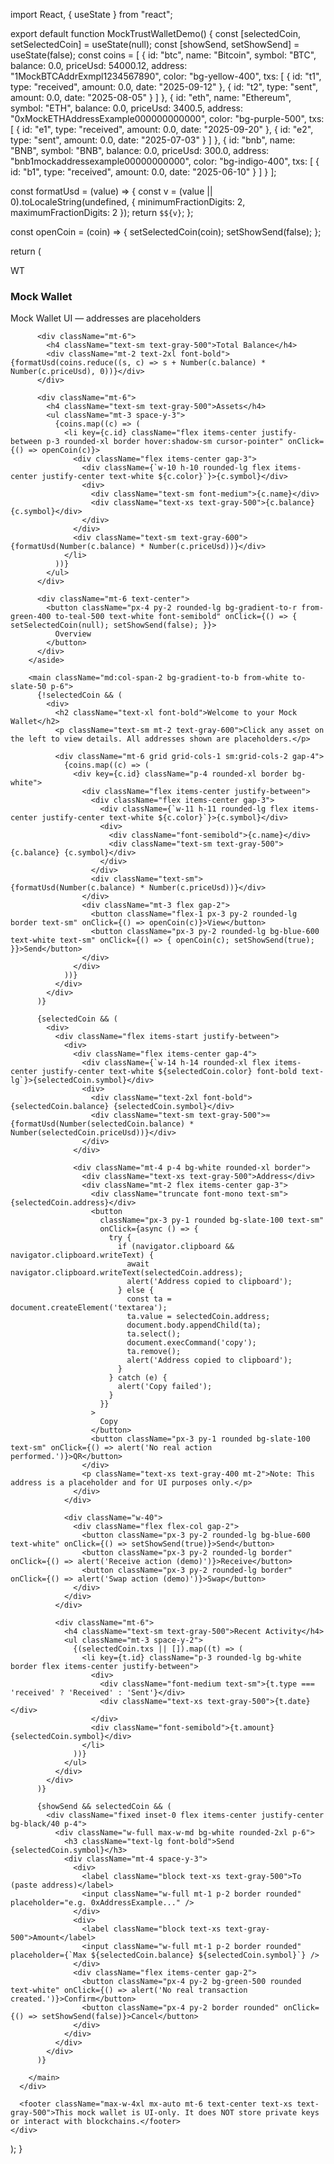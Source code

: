 import React, { useState } from "react";

export default function MockTrustWalletDemo() {
  const [selectedCoin, setSelectedCoin] = useState(null);
  const [showSend, setShowSend] = useState(false);
  const coins = [
    {
      id: "btc",
      name: "Bitcoin",
      symbol: "BTC",
      balance: 0.0,
      priceUsd: 54000.12,
      address: "1MockBTCAddrExmpl1234567890",
      color: "bg-yellow-400",
      txs: [
        { id: "t1", type: "received", amount: 0.0, date: "2025-09-12" },
        { id: "t2", type: "sent", amount: 0.0, date: "2025-08-05" }
      ]
    },
    {
      id: "eth",
      name: "Ethereum",
      symbol: "ETH",
      balance: 0.0,
      priceUsd: 3400.5,
      address: "0xMockETHAddressExample000000000000",
      color: "bg-purple-500",
      txs: [
        { id: "e1", type: "received", amount: 0.0, date: "2025-09-20" },
        { id: "e2", type: "sent", amount: 0.0, date: "2025-07-03" }
      ]
    },
    {
      id: "bnb",
      name: "BNB",
      symbol: "BNB",
      balance: 0.0,
      priceUsd: 300.0,
      address: "bnb1mockaddressexample00000000000",
      color: "bg-indigo-400",
      txs: [
        { id: "b1", type: "received", amount: 0.0, date: "2025-06-10" }
      ]
    }
  ];

  const formatUsd = (value) => {
    const v = (value || 0).toLocaleString(undefined, { minimumFractionDigits: 2, maximumFractionDigits: 2 });
    return `$${v}`;
  };

  const openCoin = (coin) => {
    setSelectedCoin(coin);
    setShowSend(false);
  };

  return (
    <div className="min-h-screen bg-gradient-to-br from-slate-100 to-white p-6">
      <div className="max-w-4xl mx-auto shadow-2xl rounded-2xl overflow-hidden grid grid-cols-1 md:grid-cols-3">
        <aside className="md:col-span-1 bg-white p-5">
          <div className="flex items-center gap-3">
            <div className="w-12 h-12 rounded-lg bg-gradient-to-tr from-blue-500 to-indigo-600 flex items-center justify-center text-white font-bold">WT</div>
            <div>
              <h3 className="text-lg font-semibold">Mock Wallet</h3>
              <p className="text-sm text-gray-500">Mock Wallet UI — addresses are placeholders</p>
            </div>
          </div>

          <div className="mt-6">
            <h4 className="text-sm text-gray-500">Total Balance</h4>
            <div className="mt-2 text-2xl font-bold">{formatUsd(coins.reduce((s, c) => s + Number(c.balance) * Number(c.priceUsd), 0))}</div>
          </div>

          <div className="mt-6">
            <h4 className="text-sm text-gray-500">Assets</h4>
            <ul className="mt-3 space-y-3">
              {coins.map((c) => (
                <li key={c.id} className="flex items-center justify-between p-3 rounded-xl border hover:shadow-sm cursor-pointer" onClick={() => openCoin(c)}>
                  <div className="flex items-center gap-3">
                    <div className={`w-10 h-10 rounded-lg flex items-center justify-center text-white ${c.color}`}>{c.symbol}</div>
                    <div>
                      <div className="text-sm font-medium">{c.name}</div>
                      <div className="text-xs text-gray-500">{c.balance} {c.symbol}</div>
                    </div>
                  </div>
                  <div className="text-sm text-gray-600">{formatUsd(Number(c.balance) * Number(c.priceUsd))}</div>
                </li>
              ))}
            </ul>
          </div>

          <div className="mt-6 text-center">
            <button className="px-4 py-2 rounded-lg bg-gradient-to-r from-green-400 to-teal-500 text-white font-semibold" onClick={() => { setSelectedCoin(null); setShowSend(false); }}>
              Overview
            </button>
          </div>
        </aside>

        <main className="md:col-span-2 bg-gradient-to-b from-white to-slate-50 p-6">
          {!selectedCoin && (
            <div>
              <h2 className="text-xl font-bold">Welcome to your Mock Wallet</h2>
              <p className="text-sm mt-2 text-gray-600">Click any asset on the left to view details. All addresses shown are placeholders.</p>

              <div className="mt-6 grid grid-cols-1 sm:grid-cols-2 gap-4">
                {coins.map((c) => (
                  <div key={c.id} className="p-4 rounded-xl border bg-white">
                    <div className="flex items-center justify-between">
                      <div className="flex items-center gap-3">
                        <div className={`w-11 h-11 rounded-lg flex items-center justify-center text-white ${c.color}`}>{c.symbol}</div>
                        <div>
                          <div className="font-semibold">{c.name}</div>
                          <div className="text-sm text-gray-500">{c.balance} {c.symbol}</div>
                        </div>
                      </div>
                      <div className="text-sm">{formatUsd(Number(c.balance) * Number(c.priceUsd))}</div>
                    </div>
                    <div className="mt-3 flex gap-2">
                      <button className="flex-1 px-3 py-2 rounded-lg border text-sm" onClick={() => openCoin(c)}>View</button>
                      <button className="px-3 py-2 rounded-lg bg-blue-600 text-white text-sm" onClick={() => { openCoin(c); setShowSend(true); }}>Send</button>
                    </div>
                  </div>
                ))}
              </div>
            </div>
          )}

          {selectedCoin && (
            <div>
              <div className="flex items-start justify-between">
                <div>
                  <div className="flex items-center gap-4">
                    <div className={`w-14 h-14 rounded-xl flex items-center justify-center text-white ${selectedCoin.color} font-bold text-lg`}>{selectedCoin.symbol}</div>
                    <div>
                      <div className="text-2xl font-bold">{selectedCoin.balance} {selectedCoin.symbol}</div>
                      <div className="text-sm text-gray-500">≈ {formatUsd(Number(selectedCoin.balance) * Number(selectedCoin.priceUsd))}</div>
                    </div>
                  </div>

                  <div className="mt-4 p-4 bg-white rounded-xl border">
                    <div className="text-xs text-gray-500">Address</div>
                    <div className="mt-2 flex items-center gap-3">
                      <div className="truncate font-mono text-sm">{selectedCoin.address}</div>
                      <button
                        className="px-3 py-1 rounded bg-slate-100 text-sm"
                        onClick={async () => {
                          try {
                            if (navigator.clipboard && navigator.clipboard.writeText) {
                              await navigator.clipboard.writeText(selectedCoin.address);
                              alert('Address copied to clipboard');
                            } else {
                              const ta = document.createElement('textarea');
                              ta.value = selectedCoin.address;
                              document.body.appendChild(ta);
                              ta.select();
                              document.execCommand('copy');
                              ta.remove();
                              alert('Address copied to clipboard');
                            }
                          } catch (e) {
                            alert('Copy failed');
                          }
                        }}
                      >
                        Copy
                      </button>
                      <button className="px-3 py-1 rounded bg-slate-100 text-sm" onClick={() => alert('No real action performed.')}>QR</button>
                    </div>
                    <p className="text-xs text-gray-400 mt-2">Note: This address is a placeholder and for UI purposes only.</p>
                  </div>
                </div>

                <div className="w-40">
                  <div className="flex flex-col gap-2">
                    <button className="px-3 py-2 rounded-lg bg-blue-600 text-white" onClick={() => setShowSend(true)}>Send</button>
                    <button className="px-3 py-2 rounded-lg border" onClick={() => alert('Receive action (demo)')}>Receive</button>
                    <button className="px-3 py-2 rounded-lg border" onClick={() => alert('Swap action (demo)')}>Swap</button>
                  </div>
                </div>
              </div>

              <div className="mt-6">
                <h4 className="text-sm text-gray-500">Recent Activity</h4>
                <ul className="mt-3 space-y-2">
                  {(selectedCoin.txs || []).map((t) => (
                    <li key={t.id} className="p-3 rounded-lg bg-white border flex items-center justify-between">
                      <div>
                        <div className="font-medium text-sm">{t.type === 'received' ? 'Received' : 'Sent'}</div>
                        <div className="text-xs text-gray-500">{t.date}</div>
                      </div>
                      <div className="font-semibold">{t.amount} {selectedCoin.symbol}</div>
                    </li>
                  ))}
                </ul>
              </div>
            </div>
          )}

          {showSend && selectedCoin && (
            <div className="fixed inset-0 flex items-center justify-center bg-black/40 p-4">
              <div className="w-full max-w-md bg-white rounded-2xl p-6">
                <h3 className="text-lg font-bold">Send {selectedCoin.symbol}</h3>
                <div className="mt-4 space-y-3">
                  <div>
                    <label className="block text-xs text-gray-500">To (paste address)</label>
                    <input className="w-full mt-1 p-2 border rounded" placeholder="e.g. 0xAddressExample..." />
                  </div>
                  <div>
                    <label className="block text-xs text-gray-500">Amount</label>
                    <input className="w-full mt-1 p-2 border rounded" placeholder={`Max ${selectedCoin.balance} ${selectedCoin.symbol}`} />
                  </div>
                  <div className="flex items-center gap-2">
                    <button className="px-4 py-2 bg-green-500 rounded text-white" onClick={() => alert('No real transaction created.')}>Confirm</button>
                    <button className="px-4 py-2 border rounded" onClick={() => setShowSend(false)}>Cancel</button>
                  </div>
                </div>
              </div>
            </div>
          )}

        </main>
      </div>

      <footer className="max-w-4xl mx-auto mt-6 text-center text-xs text-gray-500">This mock wallet is UI-only. It does NOT store private keys or interact with blockchains.</footer>
    </div>
  );
}
